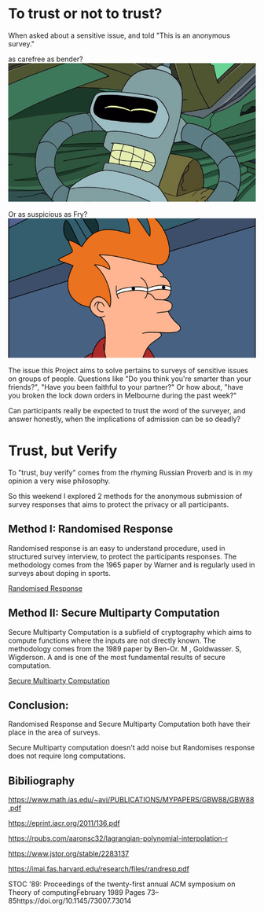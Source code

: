 # To trust or not to trust?

When asked about a sensitive issue, and told "This is an anonymous survey."

as carefree as bender?
![bender](www/bender.jpg "Title")

Or as suspicious as Fry?
![fry](www/fry.jpeg "Title")

The issue this Project aims to solve pertains to surveys of sensitive issues on groups of people. Questions like
"Do you think you're smarter than your friends?", "Have you been faithful to your partner?"
Or how about, "have you broken the lock down orders in Melbourne during the past week?"

Can participants really be expected to trust the word of the surveyer, and answer honestly, when the
implications of admission can be so deadly?

# Trust, but Verify
To "trust, buy verify" comes from the rhyming Russian Proverb and is in my opinion a very wise philosophy.

So this weekend I explored 2 methods for the anonymous submission of survey responses that aims to protect the privacy or all participants.

## Method I: Randomised Response

Randomised response is an easy to understand procedure, used in structured survey interview, to protect the participants responses. 
The methodology comes from the 1965 paper by Warner and is regularly used in surveys about
doping in sports.

[Randomised Response](https://tomson.shinyapps.io/demo_poly/)



## Method II: Secure Multiparty Computation
Secure Multiparty Computation is a subfield of cryptography which aims to compute functions where
the inputs are not directly known. The methodology comes from the 1989 paper by Ben-Or. M , Goldwasser. S, Wigderson. A
and is one of the most fundamental results of secure computation.

[Secure Multiparty Computation](https://tomson.shinyapps.io/secure-multiparty-computation/)


## Conclusion:
Randomised Response and Secure Multiparty Computation both have their place in the area of surveys.

Secure Multiparty computation doesn't add noise but Randomises response does not require long computations.


## Bibiliography
https://www.math.ias.edu/~avi/PUBLICATIONS/MYPAPERS/GBW88/GBW88.pdf

https://eprint.iacr.org/2011/136.pdf

https://rpubs.com/aaronsc32/lagrangian-polynomial-interpolation-r

https://www.jstor.org/stable/2283137

https://imai.fas.harvard.edu/research/files/randresp.pdf

STOC '89: Proceedings of the twenty-first annual ACM symposium on Theory of computingFebruary 1989 Pages 73–85https://doi.org/10.1145/73007.73014